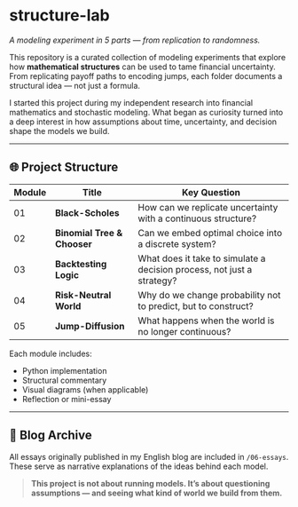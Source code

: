 # structure-lab

*A modeling experiment in 5 parts — from replication to randomness.*

This repository is a curated collection of modeling experiments that explore how **mathematical structures** can be used to tame financial uncertainty. From replicating payoff paths to encoding jumps, each folder documents a structural idea — not just a formula.

I started this project during my independent research into financial mathematics and stochastic modeling. What began as curiosity turned into a deep interest in how assumptions about time, uncertainty, and decision shape the models we build.

---

## 🌐 Project Structure

| Module | Title | Key Question |
|--------|-------|---------------|
| 01 | **Black-Scholes** | How can we replicate uncertainty with a continuous structure? |
| 02 | **Binomial Tree & Chooser** | Can we embed optimal choice into a discrete system? |
| 03 | **Backtesting Logic** | What does it take to simulate a decision process, not just a strategy? |
| 04 | **Risk-Neutral World** | Why do we change probability not to predict, but to construct? |
| 05 | **Jump-Diffusion** | What happens when the world is no longer continuous? |

Each module includes:
- Python implementation
- Structural commentary
- Visual diagrams (when applicable)
- Reflection or mini-essay

---

## 📘 Blog Archive

All essays originally published in my English blog are included in `/06-essays`. These serve as narrative explanations of the ideas behind each model.

> **This project is not about running models. It’s about questioning assumptions — and seeing what kind of world we build from them.**
